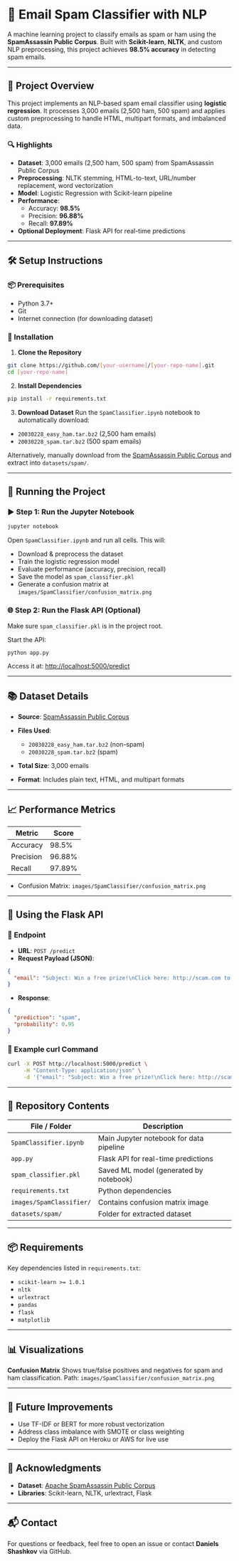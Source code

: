 # 📧 Email Spam Classifier with NLP

A machine learning project to classify emails as spam or ham using the **SpamAssassin Public Corpus**. Built with **Scikit-learn**, **NLTK**, and custom NLP preprocessing, this project achieves **98.5% accuracy** in detecting spam emails.

---

## 🚀 Project Overview

This project implements an NLP-based spam email classifier using **logistic regression**. It processes 3,000 emails (2,500 ham, 500 spam) and applies custom preprocessing to handle HTML, multipart formats, and imbalanced data.

### 🔍 Highlights
- **Dataset**: 3,000 emails (2,500 ham, 500 spam) from SpamAssassin Public Corpus
- **Preprocessing**: NLTK stemming, HTML-to-text, URL/number replacement, word vectorization
- **Model**: Logistic Regression with Scikit-learn pipeline
- **Performance**:
  - Accuracy: **98.5%**
  - Precision: **96.88%**
  - Recall: **97.89%**
- **Optional Deployment**: Flask API for real-time predictions

---

## 🛠️ Setup Instructions

### 📦 Prerequisites
- Python 3.7+
- Git
- Internet connection (for downloading dataset)

### 🧪 Installation

1. **Clone the Repository**
```bash
git clone https://github.com/[your-username]/[your-repo-name].git
cd [your-repo-name]
````

2. **Install Dependencies**

```bash
pip install -r requirements.txt
```

3. **Download Dataset**
   Run the `SpamClassifier.ipynb` notebook to automatically download:

* `20030228_easy_ham.tar.bz2` (2,500 ham emails)
* `20030228_spam.tar.bz2` (500 spam emails)

Alternatively, manually download from the [SpamAssassin Public Corpus](https://spamassassin.apache.org/old/publiccorpus/) and extract into `datasets/spam/`.

---

## 🧠 Running the Project

### ▶️ Step 1: Run the Jupyter Notebook

```bash
jupyter notebook
```

Open `SpamClassifier.ipynb` and run all cells. This will:

* Download & preprocess the dataset
* Train the logistic regression model
* Evaluate performance (accuracy, precision, recall)
* Save the model as `spam_classifier.pkl`
* Generate a confusion matrix at `images/SpamClassifier/confusion_matrix.png`

### 🌐 Step 2: Run the Flask API (Optional)

Make sure `spam_classifier.pkl` is in the project root.

Start the API:

```bash
python app.py
```

Access it at: [http://localhost:5000/predict](http://localhost:5000/predict)

---

## 📚 Dataset Details

* **Source**: [SpamAssassin Public Corpus](https://spamassassin.apache.org/old/publiccorpus/)
* **Files Used**:

  * `20030228_easy_ham.tar.bz2` (non-spam)
  * `20030228_spam.tar.bz2` (spam)
* **Total Size**: 3,000 emails
* **Format**: Includes plain text, HTML, and multipart formats

---

## 📈 Performance Metrics

| Metric    | Score  |
| --------- | ------ |
| Accuracy  | 98.5%  |
| Precision | 96.88% |
| Recall    | 97.89% |

* Confusion Matrix: `images/SpamClassifier/confusion_matrix.png`

---

## 🔌 Using the Flask API

### 📨 Endpoint

* **URL**: `POST /predict`
* **Request Payload (JSON)**:

```json
{
  "email": "Subject: Win a free prize!\nClick here: http://scam.com to claim your reward!"
}
```

* **Response**:

```json
{
  "prediction": "spam",
  "probability": 0.95
}
```

### 🔁 Example curl Command

```bash
curl -X POST http://localhost:5000/predict \
     -H "Content-Type: application/json" \
     -d '{"email": "Subject: Win a free prize!\nClick here: http://scam.com to claim your reward!"}'
```

---

## 📁 Repository Contents

| File / Folder            | Description                             |
| ------------------------ | --------------------------------------- |
| `SpamClassifier.ipynb`   | Main Jupyter notebook for data pipeline |
| `app.py`                 | Flask API for real-time predictions     |
| `spam_classifier.pkl`    | Saved ML model (generated by notebook)  |
| `requirements.txt`       | Python dependencies                     |
| `images/SpamClassifier/` | Contains confusion matrix image         |
| `datasets/spam/`         | Folder for extracted dataset            |

---

## 📦 Requirements

Key dependencies listed in `requirements.txt`:

* `scikit-learn >= 1.0.1`
* `nltk`
* `urlextract`
* `pandas`
* `flask`
* `matplotlib`

---

## 📊 Visualizations

**Confusion Matrix**
Shows true/false positives and negatives for spam and ham classification.
Path: `images/SpamClassifier/confusion_matrix.png`

---

## 🔮 Future Improvements

* Use TF-IDF or BERT for more robust vectorization
* Address class imbalance with SMOTE or class weighting
* Deploy the Flask API on Heroku or AWS for live use

---

## 🙏 Acknowledgments

* **Dataset**: [Apache SpamAssassin Public Corpus](https://spamassassin.apache.org/old/publiccorpus/)
* **Libraries**: Scikit-learn, NLTK, urlextract, Flask

---

## 📬 Contact

For questions or feedback, feel free to open an issue or contact **Daniels Shashkov** via GitHub.

```
